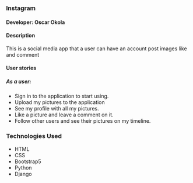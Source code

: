 ### Instagram

#### Developer: Oscar Okola

#### Description
This is a social media app that  a user can have an account  post images like and comment

#### User stories
  ##### As a user:
   + Sign in to the application to start using.
   + Upload my pictures to the application
   + See my profile with all my pictures.
   + Like a picture and leave a comment on it.
   + Follow other users and see their pictures on my timeline.



### Technologies Used
* HTML
* CSS
* Bootstrap5
* Python
* Django
